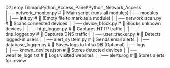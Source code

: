 D:\Leroy Tillman\Python_Access_Panel\Python_Network_Access\
│── network_monitor.py            # 🔹 Main script (runs all modules)
│── modules\
│   │── __init__.py               # 🔹 (Empty file to mark as a module)
│   │── network_scan.py           # 🔹 Scans connected devices
│   │── device_block.py           # 🔹 Blocks unknown devices
│   │── http_logger.py            # 🔹 Captures HTTP traffic
│   │── dns_logger.py             # 🔹 Captures DNS traffic
│   │── user_tracker.py           # 🔹 Detects logged-in users
│   │── alert_system.py           # 🔹 Sends email alerts
│   │── database_logger.py        # 🔹 Saves logs to InfluxDB (Optional)
│── logs\
│   │── known_devices.json        # 🔹 Stores detected devices
│   │── website_logs.txt          # 🔹 Logs visited websites
│   │── alerts.log                # 🔹 Stores alerts for review
